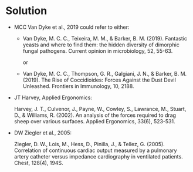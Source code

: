 # Solution

<ul>
<li>
MCC Van Dyke et al., 2019 could refer to either:

* Van Dyke, M. C. C., Teixeira, M. M., & Barker, B. M. (2019). Fantastic yeasts and where to find them: the hidden diversity of dimorphic fungal pathogens. Current opinion in microbiology, 52, 55-63.

  or

* Van Dyke, M. C. C., Thompson, G. R., Galgiani, J. N., & Barker, B. M. (2019). The Rise of Coccidioides: Forces Against the Dust Devil Unleashed. Frontiers in Immunology, 10, 2188.
</li>
<li>
JT Harvey, Applied Ergonomics:

Harvey, J. T., Culvenor, J., Payne, W., Cowley, S., Lawrance, M., Stuart, D., & Williams, R. (2002). An analysis of the forces required to drag sheep over various surfaces. Applied Ergonomics, 33(6), 523-531.
</li>
<li>
DW Ziegler et al., 2005:

Ziegler, D. W., Lois, M., Hess, D., Pinilla, J., & Tellez, G. (2005). Correlation of continuous cardiac output measured by a pulmonary artery catheter versus impedance cardiography in ventilated patients. Chest, 128(4), 194S.
</li>
